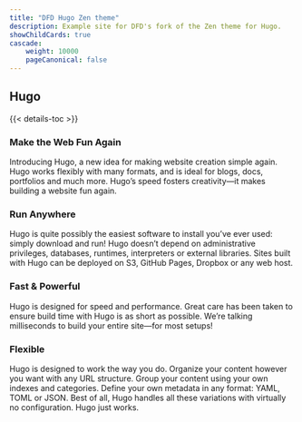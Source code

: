 ```yaml
---
title: "DFD Hugo Zen theme"
description: Example site for DFD's fork of the Zen theme for Hugo.
showChildCards: true
cascade:
    weight: 10000
    pageCanonical: false
---
```


## Hugo

{{< details-toc >}}

### Make the Web Fun Again

Introducing Hugo, a new idea for making website creation simple again. Hugo works flexibly with many formats, and is ideal for blogs, docs, portfolios and much more. Hugo’s speed fosters creativity—it makes building a website fun again.

### Run Anywhere

Hugo is quite possibly the easiest software to install you’ve ever used: simply download and run! Hugo doesn’t depend on administrative privileges, databases, runtimes, interpreters or external libraries. Sites built with Hugo can be deployed on S3, GitHub Pages, Dropbox or any web host.

### Fast & Powerful

Hugo is designed for speed and performance. Great care has been taken to ensure build time with Hugo is as short as possible. We’re talking milliseconds to build your entire site—for most setups!

### Flexible

Hugo is designed to work the way you do. Organize your content however you want with any URL structure. Group your content using your own indexes and categories. Define your own metadata in any format: YAML, TOML or JSON. Best of all, Hugo handles all these variations with virtually no configuration. Hugo just works.